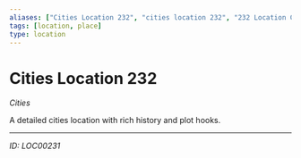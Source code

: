 ```yaml
---
aliases: ["Cities Location 232", "cities location 232", "232 Location Cities"]
tags: [location, place]
type: location
---
```


# Cities Location 232

*Cities*

A detailed cities location with rich history and plot hooks.

---
*ID: LOC00231*